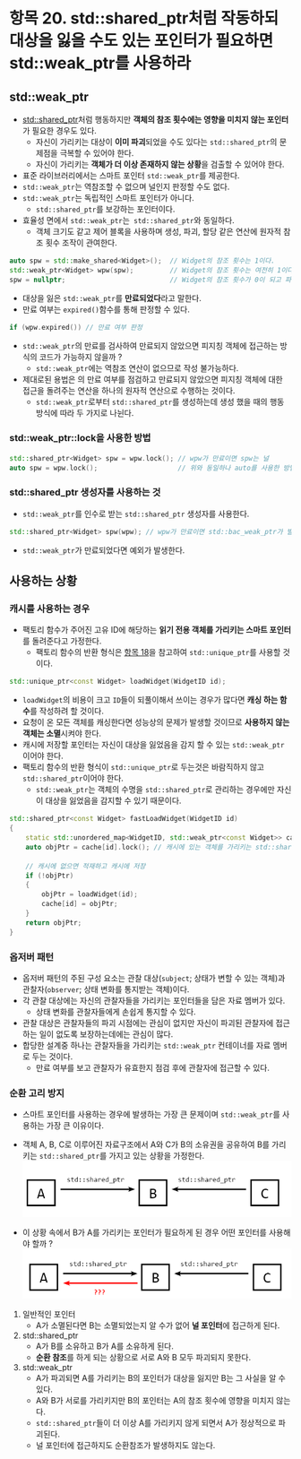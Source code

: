 # 항목 20. std::shared_ptr처럼 작동하되 대상을 잃을 수도 있는 포인터가 필요하면 std::weak_ptr를 사용하라
## std::weak_ptr
- [std::shared_ptr](/Chapter4/Item19.md)처럼 행동하지만 **객체의 참조 횟수에는 영향을 미치지 않는 포인터**가 필요한 경우도 있다.
  - 자신이 가리키는 대상이 **이미 파괴**되었을 수도 있다는 `std::shared_ptr`의 문제점을 극복할 수 있어야 한다.
  - 자신이 가리키는 **객체가 더 이상 존재하지 않는 상황**을 검출할 수 있어야 한다.
- 표준 라이브러리에서는 스마트 포인터 `std::weak_ptr`를 제공한다.
- `std::weak_ptr`는 역참조할 수 없으며 널인지 판정할 수도 없다.
- `std::weak_ptr`는 독립적인 스마트 포인터가 아니다.
  - `std::shared_ptr`를 보강하는 포인터이다.
- 효율성 면에서 `std::weak_ptr`는` std::shared_ptr`와 동일하다.
  - 객체 크기도 같고 제어 블록을 사용하며 생성, 파괴, 할당 같은 연산에 원자적 참조 횟수 조작이 관여한다.
```cpp
auto spw = std::make_shared<Widget>();  // Widget의 참조 횟수는 1이다.
std::weak_ptr<Widget> wpw(spw);         // Widget의 참조 횟수는 여전히 1이다.
spw = nullptr;                          // Widget의 참조 횟수가 0이 되고 파괴된다.
```
- 대상을 잃은 `std::weak_ptr`를 **만료되었다**라고 말한다.
- 만료 여부는 `expired()`함수를 통해 판정할 수 있다.
```cpp
if (wpw.expired()) // 만료 여부 판정
```
- `std::weak_ptr`의 만료를 검사하여 만료되지 않았으면 피지칭 객체에 접근하는 방식의 코드가 가능하지 않을까 ?
  - `std::weak_ptr`에는 역참조 연산이 없으므로 작성 불가능하다.
- 제대로된 용법은 의 만료 여부를 점검하고 만료되지 않았으면 피지칭 객체에 대한 접근을 돌려주는 연산을 하나의 원자적 연산으로 수행하는 것이다.
  - `std::weak_ptr`로부터 `std::shared_ptr`를 생성하는데 생성 했을 때의 행동 방식에 따라 두 가지로 나뉜다.

### std::weak_ptr::lock을 사용한 방법
```cpp
std::shared_ptr<Widget> spw = wpw.lock(); // wpw가 만료이면 spw는 널
auto spw = wpw.lock();                    // 위와 동일하나 auto를 사용한 방법
```

### std::shared_ptr 생성자를 사용하는 것
- `std::weak_ptr`를 인수로 받는 `std::shared_ptr` 생성자를 사용한다.
```cpp
std::shared_ptr<Widget> spw(wpw); // wpw가 만료이면 std::bac_weak_ptr가 발생
```
- `std::weak_ptr`가 만료되었다면 예외가 발생한다.
 
## 사용하는 상황
### 캐시를 사용하는 경우
- 팩토리 함수가 주어진 고유 ID에 해당하는 **읽기 전용 객체를 가리키는 스마트 포인터**를 돌려준다고 가정한다.
  - 팩토리 함수의 반환 형식은 [항목 18](/Chapter4/Item18.md)을 참고하여 `std::unique_ptr`를 사용할 것이다.
```cpp
std::unique_ptr<const Widget> loadWidget(WidgetID id);
```
- `loadWidget`의 비용이 크고 `ID`들이 되풀이해서 쓰이는 경우가 많다면 **캐싱 하는 함수**를 작성하려 할 것이다.
- 요청이 온 모든 객체를 캐싱한다면 성능상의 문제가 발생할 것이므로 **사용하지 않는 객체는 소멸**시켜야 한다.
- 캐시에 저장할 포인터는 자신이 대상을 잃었음을 감지 할 수 있는 `std::weak_ptr`이어야 한다.
- 팩토리 함수의 반환 형식이 `std::unique_ptr`로 두는것은 바람직하지 않고 `std::shared_ptr`이어야 한다.
  - `std::weak_ptr`는 객체의 수명을 `std::shared_ptr`로 관리하는 경우에만 자신이 대상을 잃었음을 감지할 수 있기 때문이다.

```cpp
std::shared_ptr<const Widget> fastLoadWidget(WidgetID id)
{
    static std::unordered_map<WidgetID, std::weak_ptr<const Widget>> cache;
    auto objPtr = cache[id].lock(); // 캐시에 있는 객체를 가리키는 std::shared_ptr
    
    // 캐시에 없으면 적재하고 캐시에 저장
    if (!objPtr)
    {
        objPtr = loadWidget(id);
        cache[id] = objPtr;
    }
    return objPtr;
}
 ```

### 옵저버 패턴
- 옵저버 패턴의 주된 구성 요소는 관찰 대상(`subject`; 상태가 변할 수 있는 객체)과 관찰자(`observer`; 상태 변화를 통지받는 객체)이다.
- 각 관찰 대상에는 자신의 관찰자들을 가리키는 포인터들을 담은 자료 멤버가 있다.
  - 상태 변화를 관찰자들에게 손쉽게 통지할 수 있다.
- 관찰 대상은 관찰자들의 파괴 시점에는 관심이 없지만 자신이 파괴된 관찰자에 접근하는 일이 없도록 보장하는데에는 관심이 많다.
- 합당한 설계중 하나는 관찰자들을 가리키는 `std::weak_ptr` 컨테이너를 자료 멤버로 두는 것이다.
  - 만료 여부를 보고 관찰자가 유효한지 점검 후에 관찰자에 접근할 수 있다.
 
### 순환 고리 방지
- 스마트 포인터를 사용하는 경우에 발생하는 가장 큰 문제이며 `std::weak_ptr`를 사용하는 가장 큰 이유이다.
- 객체 A, B, C로 이루어진 자료구조에서 A와 C가 B의 소유권을 공유하여 B를 가리키는 `std::shared_ptr`를 가지고 있는 상황을 가정한다.
![weak1](/Img/weak_ptr1.jpg)

- 이 상황 속에서 B가 A를 가리키는 포인터가 필요하게 된 경우 어떤 포인터를 사용해야 할까 ?
![weak2](/Img/weak_ptr2.jpg)

1. 일반적인 포인터
   - A가 소멸된다면 B는 소멸되었는지 알 수가 없어 **널 포인터**에 접근하게 된다.
2. std::shared_ptr
   - A가 B를 소유하고 B가 A를 소유하게 된다.
   - **순환 참조**를 하게 되는 상황으로 서로 A와 B 모두 파괴되지 못한다.
3. std::weak_ptr
   - A가 파괴되면 A를 가리키는 B의 포인터가 대상을 잃지만 B는 그 사실을 알 수 있다.
   - A와 B가 서로를 가리키지만 B의 포인터는 A의 참조 횟수에 영향을 미치지 않는다.
   - `std::shared_ptr`들이 더 이상 A를 가리키지 않게 되면서 A가 정상적으로 파괴된다.
   - 널 포인터에 접근하지도 순환참조가 발생하지도 않는다.